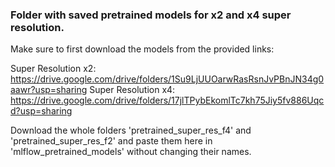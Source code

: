 ### Folder with saved pretrained models for x2 and x4 super resolution.

Make sure to first download the models from the provided links:

Super Resolution x2: https://drive.google.com/drive/folders/1Su9LjUUOarwRasRsnJvPBnJN34g0aawr?usp=sharing
Super Resolution x4: https://drive.google.com/drive/folders/17jlTPybEkomlTc7kh75Jiy5fv886Uqcd?usp=sharing

Download the whole folders 'pretrained_super_res_f4' and 'pretrained_super_res_f2' and paste them here in 'mlflow_pretrained_models' without changing their names.
